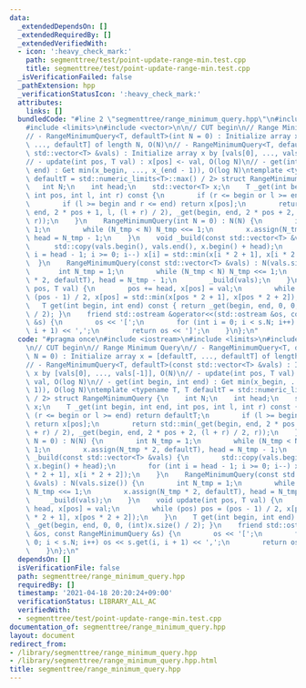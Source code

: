 ```yaml
---
data:
  _extendedDependsOn: []
  _extendedRequiredBy: []
  _extendedVerifiedWith:
  - icon: ':heavy_check_mark:'
    path: segmenttree/test/point-update-range-min.test.cpp
    title: segmenttree/test/point-update-range-min.test.cpp
  _isVerificationFailed: false
  _pathExtension: hpp
  _verificationStatusIcon: ':heavy_check_mark:'
  attributes:
    links: []
  bundledCode: "#line 2 \"segmenttree/range_minimum_query.hpp\"\n#include <iostream>\n\
    #include <limits>\n#include <vector>\n\n// CUT begin\n// Range Minimum Query\n\
    // - RangeMinimumQuery<T, defaultT>(int N = 0) : Initialize array x = [defaultT,\
    \ ..., defaultT] of length N, O(N)\n// - RangeMinimumQuery<T, defaultT>(const\
    \ std::vector<T> &vals) : Initialize array x by [vals[0], ..., vals[-1]], O(N)\n\
    // - update(int pos, T val) : x[pos] <- val, O(log N)\n// - get(int begin, int\
    \ end) : Get min(x_begin, ..., x_(end - 1)), O(log N)\ntemplate <typename T, T\
    \ defaultT = std::numeric_limits<T>::max() / 2> struct RangeMinimumQuery {\n \
    \   int N;\n    int head;\n    std::vector<T> x;\n    T _get(int begin, int end,\
    \ int pos, int l, int r) const {\n        if (r <= begin or l >= end) return defaultT;\n\
    \        if (l >= begin and r <= end) return x[pos];\n        return std::min(_get(begin,\
    \ end, 2 * pos + 1, l, (l + r) / 2), _get(begin, end, 2 * pos + 2, (l + r) / 2,\
    \ r));\n    }\n    RangeMinimumQuery(int N = 0) : N(N) {\n        int N_tmp =\
    \ 1;\n        while (N_tmp < N) N_tmp <<= 1;\n        x.assign(N_tmp * 2, defaultT),\
    \ head = N_tmp - 1;\n    }\n    void _build(const std::vector<T> &vals) {\n  \
    \      std::copy(vals.begin(), vals.end(), x.begin() + head);\n        for (int\
    \ i = head - 1; i >= 0; i--) x[i] = std::min(x[i * 2 + 1], x[i * 2 + 2]);\n  \
    \  }\n    RangeMinimumQuery(const std::vector<T> &vals) : N(vals.size()) {\n \
    \       int N_tmp = 1;\n        while (N_tmp < N) N_tmp <<= 1;\n        x.assign(N_tmp\
    \ * 2, defaultT), head = N_tmp - 1;\n        _build(vals);\n    }\n    void update(int\
    \ pos, T val) {\n        pos += head, x[pos] = val;\n        while (pos) pos =\
    \ (pos - 1) / 2, x[pos] = std::min(x[pos * 2 + 1], x[pos * 2 + 2]);\n    }\n \
    \   T get(int begin, int end) const { return _get(begin, end, 0, 0, (int)x.size()\
    \ / 2); }\n    friend std::ostream &operator<<(std::ostream &os, const RangeMinimumQuery\
    \ &s) {\n        os << '[';\n        for (int i = 0; i < s.N; i++) os << s.get(i,\
    \ i + 1) << ',';\n        return os << ']';\n    }\n};\n"
  code: "#pragma once\n#include <iostream>\n#include <limits>\n#include <vector>\n\
    \n// CUT begin\n// Range Minimum Query\n// - RangeMinimumQuery<T, defaultT>(int\
    \ N = 0) : Initialize array x = [defaultT, ..., defaultT] of length N, O(N)\n\
    // - RangeMinimumQuery<T, defaultT>(const std::vector<T> &vals) : Initialize array\
    \ x by [vals[0], ..., vals[-1]], O(N)\n// - update(int pos, T val) : x[pos] <-\
    \ val, O(log N)\n// - get(int begin, int end) : Get min(x_begin, ..., x_(end -\
    \ 1)), O(log N)\ntemplate <typename T, T defaultT = std::numeric_limits<T>::max()\
    \ / 2> struct RangeMinimumQuery {\n    int N;\n    int head;\n    std::vector<T>\
    \ x;\n    T _get(int begin, int end, int pos, int l, int r) const {\n        if\
    \ (r <= begin or l >= end) return defaultT;\n        if (l >= begin and r <= end)\
    \ return x[pos];\n        return std::min(_get(begin, end, 2 * pos + 1, l, (l\
    \ + r) / 2), _get(begin, end, 2 * pos + 2, (l + r) / 2, r));\n    }\n    RangeMinimumQuery(int\
    \ N = 0) : N(N) {\n        int N_tmp = 1;\n        while (N_tmp < N) N_tmp <<=\
    \ 1;\n        x.assign(N_tmp * 2, defaultT), head = N_tmp - 1;\n    }\n    void\
    \ _build(const std::vector<T> &vals) {\n        std::copy(vals.begin(), vals.end(),\
    \ x.begin() + head);\n        for (int i = head - 1; i >= 0; i--) x[i] = std::min(x[i\
    \ * 2 + 1], x[i * 2 + 2]);\n    }\n    RangeMinimumQuery(const std::vector<T>\
    \ &vals) : N(vals.size()) {\n        int N_tmp = 1;\n        while (N_tmp < N)\
    \ N_tmp <<= 1;\n        x.assign(N_tmp * 2, defaultT), head = N_tmp - 1;\n   \
    \     _build(vals);\n    }\n    void update(int pos, T val) {\n        pos +=\
    \ head, x[pos] = val;\n        while (pos) pos = (pos - 1) / 2, x[pos] = std::min(x[pos\
    \ * 2 + 1], x[pos * 2 + 2]);\n    }\n    T get(int begin, int end) const { return\
    \ _get(begin, end, 0, 0, (int)x.size() / 2); }\n    friend std::ostream &operator<<(std::ostream\
    \ &os, const RangeMinimumQuery &s) {\n        os << '[';\n        for (int i =\
    \ 0; i < s.N; i++) os << s.get(i, i + 1) << ',';\n        return os << ']';\n\
    \    }\n};\n"
  dependsOn: []
  isVerificationFile: false
  path: segmenttree/range_minimum_query.hpp
  requiredBy: []
  timestamp: '2021-04-18 20:20:24+09:00'
  verificationStatus: LIBRARY_ALL_AC
  verifiedWith:
  - segmenttree/test/point-update-range-min.test.cpp
documentation_of: segmenttree/range_minimum_query.hpp
layout: document
redirect_from:
- /library/segmenttree/range_minimum_query.hpp
- /library/segmenttree/range_minimum_query.hpp.html
title: segmenttree/range_minimum_query.hpp
---
```

